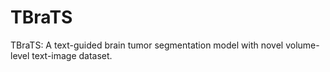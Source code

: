 # TBraTS
TBraTS: A text-guided brain tumor segmentation model with novel volume-level text-image dataset.
